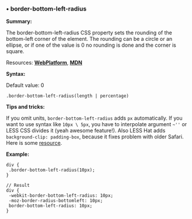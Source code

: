 ### <a name="border-bottom-left-radius"></a> &#8226; border-bottom-left-radius
**Summary:**

The border-bottom-left-radius CSS property sets the rounding of the bottom-left corner of the element. The rounding can be a circle or an ellipse, or if one of the value is 0 no rounding is done and the corner is square.

Resources: **[WebPlatform](http://docs.webplatform.org/wiki/css/properties/border-radius)**, **[MDN](https://developer.mozilla.org/en-US/docs/Web/CSS/border-bottom-left-radius)**

**Syntax:**

Default value: 0

    .border-bottom-left-radius(length | percentage)

**Tips and tricks:**

If you omit units, `border-bottom-left-radius` adds `px` automatically. 
If you want to use syntax like `10px \ 5px`, you have to interpolate argument `~''` or LESS CSS divides it (yeah awesome feature!).
Also LESS Hat adds `background-clip: padding-box`, because it fixes problem with older Safari. Here is some [resource](http://tumble.sneak.co.nz/post/928998513/fixing-the-background-bleed).
  
**Example:**

    div {
     .border-bottom-left-radius(10px);
    }
    
    // Result
    div {
     -webkit-border-bottom-left-radius: 10px;
     -moz-border-radius-bottomleft: 10px;
     border-bottom-left-radius: 10px;
    }   



